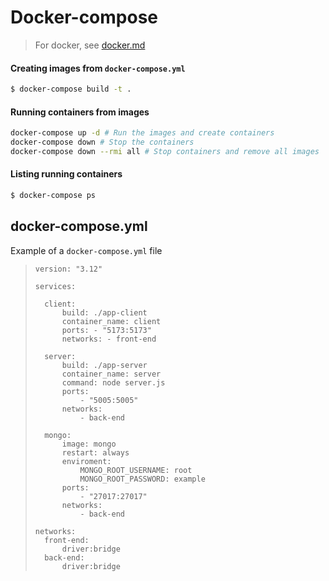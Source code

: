 # Docker-compose

> For docker, see [docker.md](https://github.com/ArianRai/Documentation/blob/main/Docker.md)

#### Creating images from `docker-compose.yml`

```bash
$ docker-compose build -t .
```

#### Running containers from images

```bash
docker-compose up -d # Run the images and create containers
docker-compose down # Stop the containers
docker-compose down --rmi all # Stop containers and remove all images
```

#### Listing running containers

```bash
$ docker-compose ps
```

## docker-compose.yml

Example of a `docker-compose.yml` file

>     version: "3.12"
>
>     services:
>
>     	client:
>     		build: ./app-client
>     		container_name: client
>     		ports: - "5173:5173"
>     		networks: - front-end
>
>     	server:
>     		build: ./app-server
>     		container_name: server
>     		command: node server.js
>     		ports:
>     			- "5005:5005"
>     		networks:
>     			- back-end
>
>     	mongo:
>     		image: mongo
>     		restart: always
>     		enviroment:
>     			MONGO_ROOT_USERNAME: root
>     			MONGO_ROOT_PASSWORD: example
>     		ports:
>     			- "27017:27017"
>     		networks:
>     			- back-end
>
>     networks:
>     	front-end:
>     		driver:bridge
>     	back-end:
>     		driver:bridge
